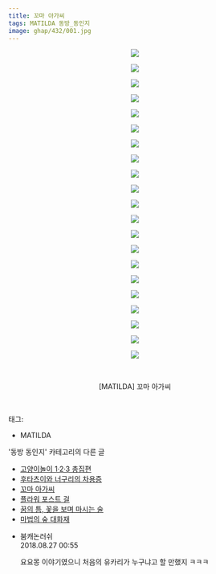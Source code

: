 ```yaml
---
title: 꼬마 아가씨
tags: MATILDA 동방_동인지
image: ghap/432/001.jpg
---
```

<div class="article">
<p style="text-align: center; clear: none; float: none;"><img src="{{ site.nasurl }}/ghap/432/001.jpg"/></p>
<p style="text-align: center; clear: none; float: none;"><img src="{{ site.nasurl }}/ghap/432/002.jpg"/></p>
<p style="text-align: center; clear: none; float: none;"><img src="{{ site.nasurl }}/ghap/432/003.jpg"/></p>
<p style="text-align: center; clear: none; float: none;"><img src="{{ site.nasurl }}/ghap/432/004.jpg"/></p>
<p style="text-align: center; clear: none; float: none;"><img src="{{ site.nasurl }}/ghap/432/005.jpg"/></p>
<p style="text-align: center; clear: none; float: none;"><img src="{{ site.nasurl }}/ghap/432/006.jpg"/></p>
<p style="text-align: center; clear: none; float: none;"><img src="{{ site.nasurl }}/ghap/432/007.jpg"/></p>
<p style="text-align: center; clear: none; float: none;"><img src="{{ site.nasurl }}/ghap/432/008.jpg"/></p>
<p style="text-align: center; clear: none; float: none;"><img src="{{ site.nasurl }}/ghap/432/009.jpg"/></p>
<p style="text-align: center; clear: none; float: none;"><img src="{{ site.nasurl }}/ghap/432/010.jpg"/></p>
<p style="text-align: center; clear: none; float: none;"><img src="{{ site.nasurl }}/ghap/432/011.jpg"/></p>
<p style="text-align: center; clear: none; float: none;"><img src="{{ site.nasurl }}/ghap/432/012.jpg"/></p>
<p style="text-align: center; clear: none; float: none;"><img src="{{ site.nasurl }}/ghap/432/013.jpg"/></p>
<p style="text-align: center; clear: none; float: none;"><img src="{{ site.nasurl }}/ghap/432/014.jpg"/></p>
<p style="text-align: center; clear: none; float: none;"><img src="{{ site.nasurl }}/ghap/432/015.jpg"/></p>
<p style="text-align: center; clear: none; float: none;"><img src="{{ site.nasurl }}/ghap/432/016.jpg"/></p>
<p style="text-align: center; clear: none; float: none;"><img src="{{ site.nasurl }}/ghap/432/017.jpg"/></p>
<p style="text-align: center; clear: none; float: none;"><img src="{{ site.nasurl }}/ghap/432/018.jpg"/></p>
<p style="text-align: center; clear: none; float: none;"><img src="{{ site.nasurl }}/ghap/432/019.jpg"/></p>
<p style="text-align: center; clear: none; float: none;"><img src="{{ site.nasurl }}/ghap/432/020.jpg"/></p>
<p style="text-align: center; clear: none; float: none;"><img src="{{ site.nasurl }}/ghap/432/021.jpg"/></p>
<p style="text-align: center; clear: none; float: none;"><br/></p>
<p style="text-align: center; clear: none; float: none;">[MATILDA] 꼬마 아가씨</p>
<p><br/></p>
</div><div class="tagTrail">
<p>태그: </p>
<ul>
<li>MATILDA</li>
</ul>
</div><div class="another">
<p>'동방 동인지' 카테고리의 다른 글</p>
<ul>
<li><a href="/2016-06-21-ghap_434">고양이놀이 1·2·3 총집편</a></li>
<li><a href="/2016-06-21-ghap_433">후타츠이와 너구리의 차용증</a></li>
<li><a href="/2016-06-21-ghap_432">꼬마 아가씨</a></li>
<li><a href="/2016-06-21-ghap_430">플라워 포스트 걸</a></li>
<li><a href="/2016-06-21-ghap_429">꿈의 틈, 꽃을 보며 마시는 술</a></li>
<li><a href="/2016-06-21-ghap_428">마법의 숲 대화재</a></li>
</ul>
</div><div class="cb_module cb_fluid">
<div class="cb_wrt cb_profile">
<div class="comment">
<ul>
<li class="cb_thumb_off" id="comment15318222">
<div class="cb_comment_area">
<div class="cb_info_area">
<div class="cb_section">
<span class="cb_nick_name">붐캐논러쉬</span>
</div>
<div class="cb_section">
<span class="cb_date">2018.08.27 00:55 </span>
</div>
</div>
<div class="cb_dsc_comment">
<p class="cb_dsc">
											요요몽 이야기였으니  처음의  유카리가 누구냐고  할 만했지 ㅋㅋㅋ
										</p>
</div>
</div></li>
</ul>
</div>
</div><!-- commentList close -->
</div>